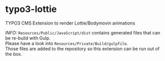 # typo3-lottie
TYPO3 CMS Extension to render Lottie/Bodymovin animations


*INFO:* `Resources/Public/JavaScript/dist` contains generated files that can be re-build with Gulp.  
Please have a look into `Resources/Private/Build/gulpfile`.  
Those files are added to the repository so this extension can be run out of the box.
